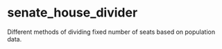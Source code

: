 # senate_house_divider
Different methods of dividing fixed number of seats based on population data. 
